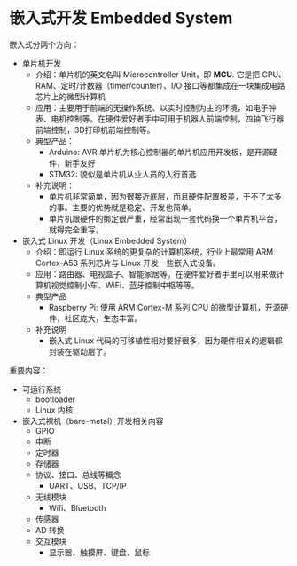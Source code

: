 # 嵌入式开发 Embedded System

嵌入式分两个方向：

- 单片机开发
  - 介绍：单片机的英文名叫 Microcontroller Unit，即 **MCU**. 它是把 CPU、RAM、定时/计数器（timer/counter）、I/O 接口等都集成在一块集成电路芯片上的微型计算机
  - 应用：主要用于前端的无操作系统、以实时控制为主的环境，如电子钟表、电机控制等。在硬件爱好者手中可用于机器人前端控制，四轴飞行器前端控制，3D打印机前端控制等。
  - 典型产品：
    - Arduino: AVR 单片机为核心控制器的单片机应用开发板，是开源硬件，新手友好
    - STM32: 貌似是单片机从业人员的入行首选
  - 补充说明：
    - 单片机非常简单，因为很接近底层，而且硬件配置极差，干不了太多的事。主要的优势就是稳定、开发也简单。
    - 单片机跟硬件的绑定很严重，经常出现一套代码换一个单片机平台，就得完全重写。
- 嵌入式 Linux 开发（Linux Embedded System）
  - 介绍：即运行 Linux 系统的更复杂的计算机系统，行业上最常用 ARM Cortex-A53 系列芯片与 Linux 开发一些嵌入式设备。
  - 应用：路由器、电视盒子、智能家居等。在硬件爱好者手里可以用来做计算机视觉控制小车、WiFi、蓝牙控制中枢等等。
  - 典型产品
    - Raspberry Pi: 使用 ARM Cortex-M 系列 CPU 的微型计算机，开源硬件，社区庞大，生态丰富。
  - 补充说明
    - 嵌入式 Linux 代码的可移植性相对要好很多，因为硬件相关的逻辑都封装在驱动层了。


重要内容：

- 可运行系统
  - bootloader
  - Linux 内核
- 嵌入式裸机（bare-metal）开发相关内容
  - GPIO
  - 中断
  - 定时器
  - 存储器
  - 协议、接口、总线等概念
    - UART、USB、TCP/IP
  - 无线模块
    - Wifi、Bluetooth
  - 传感器
  - AD 转换
  - 交互模块
    - 显示器、触摸屏、键盘、鼠标
